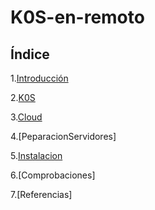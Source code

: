 # K0S-en-remoto

## Índice

1.[Introducción](https://github.com/anamontejo95/Instalaci-n-K0S-en-remoto/blob/main/archivos/Introduccion.md)

2.[K0S](https://github.com/anamontejo95/Instalaci-n-K0S-en-remoto/blob/main/archivos/K0S.md)

3.[Cloud](https://github.com/anamontejo95/Instalaci-n-K0S-en-remoto/blob/main/archivos/cloud.md)

4.[PeparacionServidores]

5.[Instalacion](https://github.com/anamontejo95/Instalaci-n-K0S-en-remoto/blob/main/archivos/instalacion.md)

6.[Comprobaciones]

7.[Referencias]
